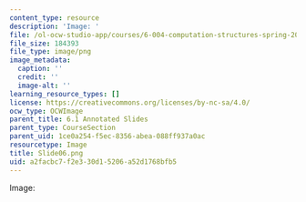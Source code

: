 ```yaml
---
content_type: resource
description: 'Image: '
file: /ol-ocw-studio-app/courses/6-004-computation-structures-spring-2017/a2facbc7f2e330d15206a52d1768bfb5_Slide06.png
file_size: 184393
file_type: image/png
image_metadata:
  caption: ''
  credit: ''
  image-alt: ''
learning_resource_types: []
license: https://creativecommons.org/licenses/by-nc-sa/4.0/
ocw_type: OCWImage
parent_title: 6.1 Annotated Slides
parent_type: CourseSection
parent_uid: 1ce0a254-f5ec-8356-abea-088ff937a0ac
resourcetype: Image
title: Slide06.png
uid: a2facbc7-f2e3-30d1-5206-a52d1768bfb5
---
```

Image: 